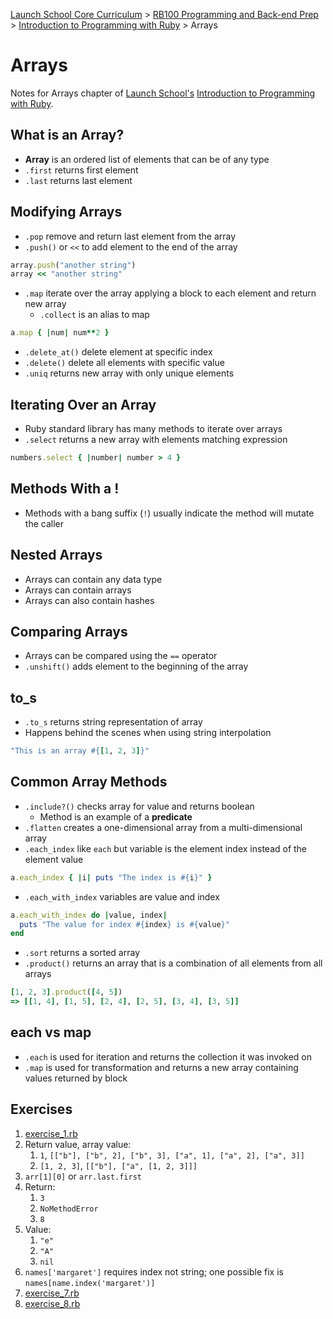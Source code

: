 [Launch School Core Curriculum][readme] >
[RB100 Programming and Back-end Prep][rb100] >
[Introduction to Programming with Ruby][intro-notes] >
Arrays

# Arrays

Notes for Arrays chapter of [Launch School's][launch-school] [Introduction to Programming with Ruby][intro-to-ruby].

## What is an Array?

- **Array** is an ordered list of elements that can be of any type
- `.first` returns first element
- `.last` returns last element

## Modifying Arrays

- `.pop` remove and return last element from the array
- `.push()` or `<<` to add element to the end of the array

```ruby
array.push("another string")
array << "another string"
```

- `.map` iterate over the array applying a block to each element and return new array
  - `.collect` is an alias to map

```ruby
a.map { |num| num**2 }
```

- `.delete_at()` delete element at specific index
- `.delete()` delete all elements with specific value
- `.uniq` returns new array with only unique elements

## Iterating Over an Array

- Ruby standard library has many methods to iterate over arrays
- `.select` returns a new array with elements matching expression

```ruby
numbers.select { |number| number > 4 }
```

## Methods With a !

- Methods with a bang suffix (`!`) usually indicate the method will mutate the caller

## Nested Arrays

- Arrays can contain any data type
- Arrays can contain arrays
- Arrays can also contain hashes

## Comparing Arrays

- Arrays can be compared using the `==` operator
- `.unshift()` adds element to the beginning of the array

## to_s

- `.to_s` returns string representation of array
- Happens behind the scenes when using string interpolation

```ruby
"This is an array #{[1, 2, 3]}"
```

## Common Array Methods

- `.include?()` checks array for value and returns boolean
  - Method is an example of a **predicate**
- `.flatten` creates a one-dimensional array from a multi-dimensional array
- `.each_index` like `each` but variable is the element index instead of the element value

```ruby
a.each_index { |i| puts "The index is #{i}" }
```

- `.each_with_index` variables are value and index

```ruby
a.each_with_index do |value, index|
  puts "The value for index #{index} is #{value}"
end
```

- `.sort` returns a sorted array
- `.product()` returns an array that is a combination of all elements from all arrays

```ruby
[1, 2, 3].product([4, 5])
=> [[1, 4], [1, 5], [2, 4], [2, 5], [3, 4], [3, 5]]
```

## each vs map

- `.each` is used for iteration and returns the collection it was invoked on
- `.map` is used for transformation and returns a new array containing values returned by block

## Exercises

1. [exercise_1.rb](exercise_1.rb)
2. Return value, array value:
   1. `1`, `[["b"], ["b", 2], ["b", 3], ["a", 1], ["a", 2], ["a", 3]]`
   1. `[1, 2, 3]`, `[["b"], ["a", [1, 2, 3]]]`
3. `arr[1][0]` or `arr.last.first`
4. Return:
   1. `3`
   1. `NoMethodError`
   1. `8`
5. Value:
   1. `"e"`
   1. `"A"`
   1. `nil`
6. `names['margaret']` requires index not string; one possible fix is `names[name.index('margaret')]`
7. [exercise_7.rb](exercise_7.rb)
8. [exercise_8.rb](exercise_8.rb)

<!-- internal links -->

[intro-notes]: /books/introduction_to_programming_with_ruby/notes.md
[rb100]: /rb100/notes.md
[readme]: /README.md

<!-- external links -->

[intro-to-ruby]: https://launchschool.com/books/ruby
[launch-school]: https://launchschool.com
